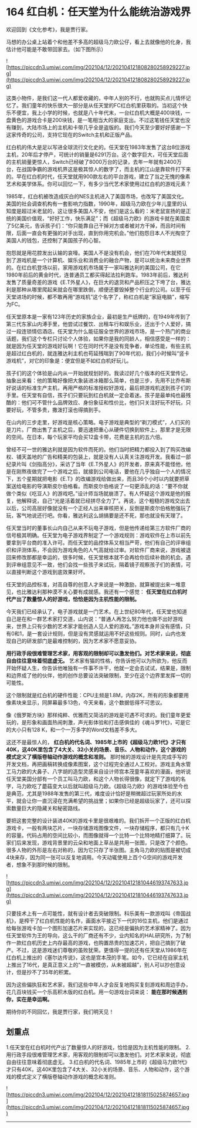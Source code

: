 # 164 红白机：任天堂为什么能统治游戏界

欢迎回到《文化参考》，我是贾行家。

马想的办公桌上站着个和他差不多高的超级马力欧公仔，看上去就像他的化身，我估计他可能是不敢带回家去。（如下图所示）

![https://piccdn3.umiwi.com/img/202104/12/202104121808280258929227.jpg](https://piccdn3.umiwi.com/img/202104/12/202104121808280258929227.jpg)

这类小物件，是我们这一代人都爱收藏的，中年人别的不行，也就购买点儿情怀记忆了。我们童年的快乐很大一部分是从任天堂的FC红白机里获取的。当初这个快乐不便宜，我上小学的时候，也就是八十年代末，一台红白机大概是400块钱，一盘黄色的游戏合卡是200块钱，是一笔相当大的家庭支出。不过这笔钱任天堂也没有赚到，大陆市场上的主机和卡带几乎全是盗版的。我们今天至少要好好感谢一下这家传奇的公司，支持它现在的Switch主机和正版产品。

红白机的伟大是足以写进全球流行文化史的。任天堂在1983年发售了这台8位游戏主机，20年后才停产，可统计的销量是6291万台。这个数字巨大，可任天堂后面的主机销量更惊人，Switch已经破了8000万台的记录，去年一年就有2400万台，在战国争霸的游戏机界这是极其惊人的数字了，而主机的江山是靠软件打下来的。早在红白机时代，任天堂就用900款左右的平台游戏，建立了当之无愧的像素艺术和美学体系。你可以回忆一下，有多少当代艺术家使用过红白机的游戏元素？

1985年，红白机被改造成灰白的NES主机进入了美国市场，也改写了美国文化。美国的社会调查机构有一套影响力指数，1990年，超级马力欧在少年儿童里的认知度是超过米老鼠的，这让很多美国人不安，他们是这么看的：米老鼠宣扬的是正统的美国价值观，“好好工作，快乐满足”；而《超级马力欧》的游戏卡就在美国卖了5亿美元，告诉孩子们：“你只能靠自己干掉对方或者被对方干掉，而且时间有限，后面一直会有更强的对手出现，直到你用完机会。”他们抱怨日本人不光掏空了美国人的钱包，还控制了美国孩子的心智。

抱怨就是用花腔发出认输的哀嚎。美国人不是没有机会，他们在70年代末就预见到了游戏机是一个计算机、娱乐业和消费业的融合产物，是可以统治未来商业世界的。在红白机登场以前，家用游戏机市场属于一家叫雅达利的美国公司，在它1980年前后的黄金时代，连普通员工都买得起法拉利跑车。1983年前后，雅达利发售了质量奇差的游戏《E.T外星人》，在巨大的退货和产品积压之下垮了台，雅达利是那种从哪里爬起来就会在哪里跌倒，顺便还要毁掉整个行业的公司。以至于任天堂进场的时候，都不敢再用“游戏机”这个名字了，称红白机是“家庭电脑”，缩写为FC。

任天堂原本是一家有123年历史的家族企业，最初是生产纸牌的，在1949年传到了第三代东家山内溥手里，他尝试过餐饮、出租车行和娱乐业，还出于个人爱好，搞过一段连锁情侣酒店。任天堂为什么能征服全世界的游戏市场，是一个热门的商业话题，我们这个专栏只讨论个人体验，如果你是我的同龄人，相信感受是一样的：就是因为任天堂的游戏好玩啊！它在同时代不是没有竞争者，单论性能，有些主机是超过红白机的，就连雅达利主机也苟延残喘到了90年代初，我们小时候叫“竖卡游戏机”，对它的印象是：便宜但是不如红白机好玩儿。

孩子们的这个体验是山内从一开始就规划好的。我读过好几个版本的任天堂传记，抽象出来看：他的策略好像把大象装进冰箱那么简单，也是三步，先用不比乔布斯好说话的标准生产主机，再用严格的标准授权好游戏，最后把游戏机送到孩子们的手里。任天堂有自信，孩子们只要玩到红白机就一定会着迷。孩子是最单纯也最残酷的：他们可不管什么品牌效应、身份象征和性价比，他们只关注好玩不好玩，只要好玩，不管多贵，撒泼打滚也得搞到手。

在山内的三步走里，好游戏是核心策略。电子游戏是典型的“剃刀模式”，人们买的是刀片。厂商出售了主机之后，要迅速把重心从硬件切换到软件上，那里才是无限的空间。在日本，每个玩家平均会买12盒卡带，花费是主机的五六倍。

曾经不可一世的雅达利就是因为软件而死的。他们当时把精力都投入到了购买改编权、铺天盖地的广告和精美的包装上，就是没有人认真关注游戏开发。我看过一部纪录片叫《剑指高分》，采访了当年《E.T外星人》的开发者，原来真不能怪他，他是在刚熬夜做完了一个游戏之后，就接到公司电话，要他在几乎独自一个人的情况下，五个星期就把电影《E.T》的改编游戏给做出来，而且36个小时以内就要把草案送给电影的导演斯皮尔伯格看。而斯皮尔伯格说了一句更添乱的话：“要不你就做个类似《吃豆人》的游戏吧。”设计师当场就崩溃了。有人怀疑这个游戏是他的报复，他解释说，自己“光是活着就已经拼尽全力了”。再说，这个粗糙的游戏交出去以后，公司高层好像就没有一个正经人出来审核把关，反倒是斯皮尔伯格勉强玩了玩，客气地说还行吧。你看，雅达利这么胡搞要是还不死，那也就没有天理了。

任天堂当时的董事长山内自己从来不玩电子游戏，但是他传递给第三方软件厂商的信号极其明确。任天堂为电子游戏界制定了一个游戏规则：游戏软件在上市以前先要拿到平台商的准入许可。而任天堂的品控体系又相当严苛，他们有自己的评审组织和评测体系，不会因为游戏角色的人气高就给过审。对软件厂商来说，游戏被退回来修改那都是幸运的，很多时候，任天堂根本就不会再给你后续补救的机会。遇到评审组意见不一致，他们会找一些孩子来试玩，隔着镜子观察孩子们的表情，可以直接判断这个游戏到底效果好坏。

任天堂的品控标准，对高自尊的创意人才来说是一种激励，就算被提出来一堆意见，也比雅达利那种漠不关心要有成就感。我还有一个感觉： **任天堂在红白机时代产出了数量惊人的好游戏，恰恰是因为主机性能的限制。**

今天我们已经承认了，电子游戏就是一门艺术。在上世纪80年代，任天堂也知道自己是在和一群艺术家打交道，山内说：“普通人再怎么努力他也做不出好游戏来，世界上只有少数的艺术家才能创造人见人爱的游戏。”游戏本身并没有感情，只有0和1，是一套设计规则，但是没有灵感就运用不好这些规则。同时，山内也发现自己的研发部门是最难控制的，因为艺术家不愿意妥协。

 **用行政手段很难管理艺术家，用客观的限制却可以激发他们。对艺术家来说，彻底自由往往意味着彻底虚无。** 艺术家有猫的性格，你告诉他可以为所欲为，他反而开始怀疑人生，你告诉他唯独有一件事不许干，他就一定会去试试，结果是，限制和边界成了他的伙伴，他的创作总要设法突破限制，至少在这个边界里发挥一切的可能性。

这个限制就是红白机的硬件性能：CPU主频是1.8M，内存2K，所有的形象都要用像素块来显示，同屏幕最多13色，今天来看，这个数据低得不可思议。

像《俄罗斯方块》那样纯粹、优雅而又简洁的游戏是可遇不可求的。我们童年更爱玩的，是形象和画面热闹刺激，声光影体验和打击感俱佳的《魂斗罗1代》，可是它的大小只有128 K，和一个一万多字的Word文档差不多大。

这还不是最惊人的， **红白机的代名词、1985年上市的《超级马力欧1代》才只有40K，这40K里包含了4大关、32小关的场景、音乐、人物和动作，这个游戏的模式定义了横版卷轴动作游戏的概念和准则。** 那时候的游戏设计是先完成手写的开发文档，再把画稿转换成像素图案，这个过程完全通过人工校对。游戏主角水管工马力欧的大鼻子、八字胡的造型灵感来自设计师宫本茂童年喜欢的漫画，他听说任天堂美国分部有一个员工叫马力欧，和这个人物长得很像，就定下了游戏的名字，马力欧吃了蘑菇变大以后就叫超级马力欧。《超级马力欧》的游戏体验至今也是典范，尤其是1988年发售的第三代，难度设计恰好是稍微超过玩家所处的水平，就会让你一直沉浸在充满希望的挑战里；如果你已经是超级玩家了，还可以探索数量巨大的隐藏关和秘密路线。

要把这套完整的设计装进40K的游戏卡里是很艰难的。我们拆开一个正版的红白机游戏卡，一般有两块芯片，一块存储游戏图像文件，一块存储程序，都只有几十K的容量。代码占用的空间比较小，而图像就得一个比特一个比特地精打细算了。玩家们后来发现，游戏背景里的云朵和地面上草丛是共用一张图，只是改了个颜色。很多人物的外形是左右对称的，因为它只存了半张图。主角马力欧的贴图是被切成4块来存，因为同一张可以反复地调用。今天动辄使用上百个G空间的游戏开发者，想象不到那时候的限制。

![https://piccdn3.umiwi.com/img/202104/12/202104121810446193747633.jpg](https://piccdn3.umiwi.com/img/202104/12/202104121810446193747633.jpg)

只要技术上有一点可能性，就有设计者去突破限制。科乐美有一款游戏叫《帝国战机》，是榨干了红白机性能的名作，画面水平接近下一代的16位主机，他们是通过给每张游戏卡加一个图形加速芯片来实现的，这已经是偏执的艺术家精神了。因为任天堂软件为王的导向，这么干的厂商还有不少，业内知名的HAL研究所，为了制作一款红白机历史上内存最高的游戏，也购置昂贵的加速芯片，把自己搞到了破产。不过，这是游戏迷们尊敬的虽败犹荣。更值得一提的还有任天堂从1986年在红白机上推出的《塞尔达传说》，这也是宫本茂的手笔。如今，它已经在自家主机上推出了16代，是真正意义上的“一直被模仿，从未被超越”，别人可以抄创意设计，但是抄不了35年的积累。

因为这些偏执狂和艺术家，我们这些中年人才会反复地购买复刻游戏和周边手办，花几百块钱买一个乐高积木版的红白机。用一句游戏台词来说： **能在那时候遇到你，实在是幸运啊。**

期待你的不同回忆，我是贾行家，我们明天见！

## 划重点

1.任天堂在红白机时代产出了数量惊人的好游戏，恰恰是因为主机性能的限制。
2.用行政手段很难管理艺术家，用客观的限制却可以激发他们。对艺术家来说，彻底自由往往意味着彻底虚无。
3.红白机的代名词、1985年上市的《超级马力欧1代》才只有40K，这40K里包含了4大关、32小关的场景、音乐、人物和动作，这个游戏的模式定义了横版卷轴动作游戏的概念和准则。

![https://piccdn3.umiwi.com/img/202104/12/202104121818115025874657.jpg](https://piccdn3.umiwi.com/img/202104/12/202104121818115025874657.jpg)

---

